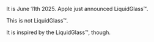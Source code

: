 It is June 11th 2025. Apple just announced LiquidGlass™.

This is not LiquidGlass™.

It is inspired by the LiquidGlass™, though.

